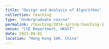 ```yaml
---
title: "Design and Analysis of Algorithms"
collection: teaching
type: "Undergraduate course"
permalink: /teaching/2014-spring-teaching-1
venue: "CSE Department, HKUST"
date: 2022-09-01
location: "Hong Kong SAR, China"
---
```


